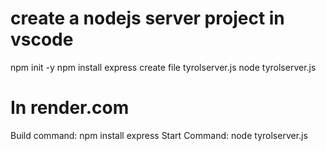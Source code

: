 # create a nodejs server project in vscode

npm init -y
npm install express
create file tyrolserver.js
node tyrolserver.js



# In render.com
Build command: npm install express
Start Command: node tyrolserver.js




